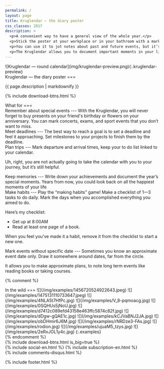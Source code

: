 ```yaml
---
permalink: /
layout: page
title: Kruglendar — the diary poster
css_classes: 2017
description: >
  <p>A convenient way to have a general view of the whole year.</p>
  <p>Stick the poster at your workplace or in your bathroom with a marker nearby.</p>
  <p>You can use it to jot notes about past and future events, but it’s much more than just a simple planner or calendar.</p>
  <p>The Kruglendar allows you to document important moments in your life, your achievements, your adventures, and your goals for the future.  It’s worth keeping the Kruglendar even after the year ends as a memory of your experiences.</p>
---
```


<section id="kruglendar-image" markdown="1">
![Kruglendar — round calendar](img/kruglendar-preview.png){:.kruglendar-preview}
<!--![Kruglendar — round calendar](img/kruglendar-{{ site.year }}-preview.png){:.kruglendar-preview}-->
</section>


<section id="description" class="half-width" markdown="1">
Kruglendar — the diary poster
===

{{ page.description | markdownify }}

{% include download-btns.html %}
</section>


<section id="whatfor" class="half-width" markdown="1">
What for
===
<div markdown="1" id="cases">
<div markdown="1" data-name="birthdays" class="test">
Remember about special events
---
With the Kruglendar, you will never forget to buy presents on your friend's birthday or flowers on your anniversary.  You can mark concerts, exams, and sport events that you don’t want to miss.
</div>

<div markdown="1" data-name="deadlines">
Meet deadlines
---
The best way to reach a goal is to set a deadline and feel it approaching. Set milestones to your projects to finish them by the deadline.
</div>

<div markdown="1" data-name="trips">
Plan trips
---
Mark departure and arrival times, keep your to do list linked to your calendar.

Uh, right, you are not actually going to take the calendar with you to your journey, but it’s still helpful.
</div>

<div markdown="1" data-name="moments">
Keep memories
---
Write down your achievements and document the year’s special moments. Years from now, you could look back on all the happiest moments of your life
</div>

<div markdown="1" data-name="habits">
Make habits
---
Play the “making habits” game! Make a checklist of 1—3 tasks to do daily. Mark the days when you accomplished everything you aimed to do.

Here’s my checklist:

- Get up at 8:00AM
- Read at least one page of a book.

When you feel you’ve made it a habit, remove it from the checklist to start a new one.
</div>

<div markdown="1" data-name="long-term">
Mark events without specific date
---
Sometimes you know an approximate event date only. Draw it somewhere around dates, far from the circle.

It allows you to make approximate plans, to note long term events like reading books or taking courses.
</div>
</div>
</section>


{% comment %}
<section id="whatfor" markdown="1">
In the wild
===
![](/img/examples/1456720524922643.jpeg)
![](/img/examples/1475131110733647.jpeg)
![](/img/examples/4NLA5t7HfPc.jpg)
![](/img/examples/V_8-pqmoacg.jpg)
![](/img/examples/0SQHUs5jNoU.jpg)
![](/img/examples/d7412c089efd43158e463ffc5874c82f.jpg)
![](/img/examples/dDgw-gQAE1c.jpg)
![](/img/examples/kCJVaBNJ2JA.jpg)
![](/img/examples/obDHmir6J6M.jpg)
![](/img/examples/rNRDze3-FAs.jpg)
![](/img/examples/rodion.jpg)
![](/img/examples/ujuaM5_tzys.jpg)
![](/img/examples/2eRxJOL1y4c.jpg)
{:.examples}
</section>
{% endcomment %}


<section>
{% include download-btns.html is_big=true %}
</section>


<section id="social-tools">
{% include social-en.html %}
{% include subscription-en.html %}
</section>

<section>
{% include comments-disqus.html %}
</section>

{% include footer.html %}
